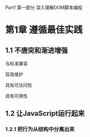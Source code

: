 Part1 第一部分 深入理解DOM脚本编程

# 第1章 遵循最佳实践 #

## 1.1 不唐突和渐进增强 ##

与标准兼容

容易维护

具有可访问性

具有可用性

## 1.2 让JavaScript运行起来 ##

### 1.2.1 把行为从结构中分离出来 ###


